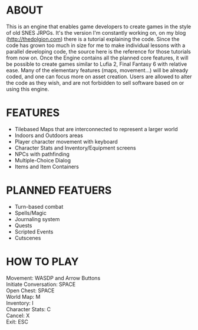 ﻿ABOUT
=====

This is an engine that enables game developers to create games in the style of old SNES JRPGs. It's the version I'm constantly working on, on my blog (http://thedolgion.com) there is a tutorial explaining the code. Since the code has grown too much in size for me to make individual lessons with a parallel developing code, the source here is the reference for those tutorials from now on. Once the Engine contains all the planned core features, it will be possible to create games similar to Lufia 2, Final Fantasy 6 with relative ease. Many of the elementary features (maps, movement...) will be already coded, and one can focus more on asset creation. Users are allowed to alter the code as they wish, and are not forbidden to sell software based on or using this engine.

FEATURES
========

* Tilebased Maps that are interconnected to represent a larger world
* Indoors and Outdoors areas
* Player character movement with keyboard
* Character Stats and Inventory/Equipment screens
* NPCs with pathfinding
* Multiple-Choice Dialog
* Items and Item Containers

PLANNED FEATUERS
================

* Turn-based combat
* Spells/Magic
* Journaling system
* Quests
* Scripted Events
* Cutscenes

HOW TO PLAY
===========

Movement: WASDP and Arrow Buttons   
Initiate Conversation: SPACE   
Open Chest: SPACE   
World Map: M   
Inventory: I   
Character Stats: C   
Cancel: X   
Exit: ESC   